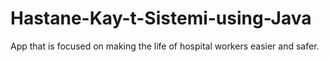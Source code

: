 # Hastane-Kay-t-Sistemi-using-Java
App that is focused on making the life of hospital workers easier and safer.

